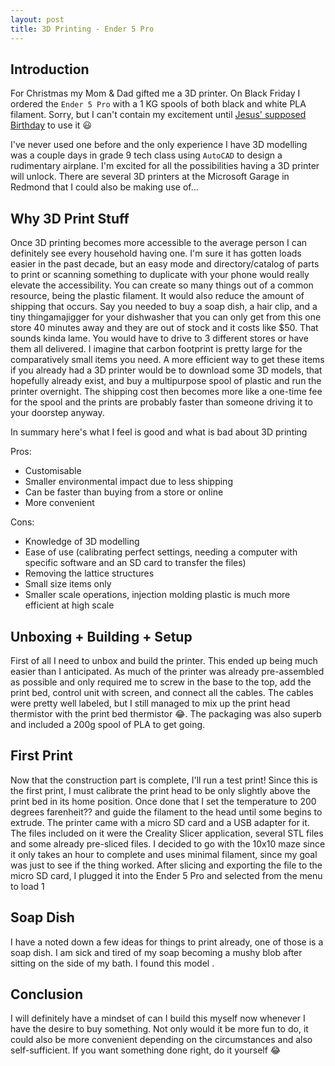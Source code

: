 ```yaml
---
layout: post
title: 3D Printing - Ender 5 Pro
---
```


## Introduction

For Christmas my Mom & Dad gifted me a 3D printer. On Black Friday I ordered the `Ender 5 Pro` with a 1 KG spools of both black and white PLA filament. Sorry, but I can't contain my excitement until [Jesus' supposed Birthday](https://www.ucg.org/the-good-news/biblical-evidence-shows-jesus-christ-wasnt-born-on-dec-25) to use it :smiley:

I've never used one before and the only experience I have 3D modelling was a couple days in grade 9 tech class using `AutoCAD` to design a rudimentary airplane. I'm excited for all the possibilities having a 3D printer will unlock. There are several 3D printers at the Microsoft Garage in Redmond that I could also be making use of...

## Why 3D Print Stuff

Once 3D printing becomes more accessible to the average person I can definitely see every household having one. I'm sure it has gotten loads easier in the past decade, but an easy mode and directory/catalog of parts to print or scanning something to duplicate with your phone would really elevate the accessibility. You can create so many things out of a common resource, being the plastic filament. It would also reduce the amount of shipping that occurs. Say you needed to buy a soap dish, a hair clip, and a tiny thingamajigger for your dishwasher that you can only get from this one store 40 minutes away and they are out of stock and it costs like $50. That sounds kinda lame. You would have to drive to 3 different stores or have them all delivered. I imagine that carbon footprint is pretty large for the comparatively small items you need. A more efficient way to get these items if you already had a 3D printer would be to download some 3D models, that hopefully already exist, and buy a multipurpose spool of plastic and run the printer overnight. The shipping cost then becomes more like a one-time fee for the spool and the prints are probably faster than someone driving it to your doorstep anyway.

In summary here's what I feel is good and what is bad about 3D printing

Pros:

- Customisable
- Smaller environmental impact due to less shipping
- Can be faster than buying from a store or online
- More convenient

Cons:

- Knowledge of 3D modelling
- Ease of use (calibrating perfect settings, needing a computer with specific software and an SD card to transfer the files)
- Removing the lattice structures
- Small size items only
- Smaller scale operations, injection molding plastic is much more efficient at high scale

## Unboxing + Building + Setup

First of all I need to unbox and build the printer. This ended up being much easier than I anticipated. As much of the printer was already pre-assembled as possible and only required me to screw in the base to the top, add the print bed, control unit with screen, and connect all the cables. The cables were pretty well labeled, but I still managed to mix up the print head thermistor with the print bed thermistor :joy:. The packaging was also superb and included a 200g spool of PLA to get going.

## First Print

Now that the construction part is complete, I'll run a test print!
Since this is the first print, I must calibrate the print head to be only slightly above the print bed in its home position. Once done that I set the temperature to 200 degrees farenheit?? and guide the filament to the head until some begins to extrude.
The printer came with a micro SD card and a USB adapter for it. The files included on it were the Creality Slicer application, several STL files and some already pre-sliced files.
I decided to go with the 10x10 maze since it only takes an hour to complete and uses minimal filament, since my goal was just to see if the thing worked.
After slicing and exporting the file to the micro SD card, I plugged it into the Ender 5 Pro and selected from the menu to load 1 

## Soap Dish

I have a noted down a few ideas for things to print already, one of those is a soap dish. I am sick and tired of my soap becoming a mushy blob after sitting on the side of my bath. I found this model <TODO>.

## Conclusion

I will definitely have a mindset of can I build this myself now whenever I have the desire to buy something. Not only would it be more fun to do, it could also be more convenient depending on the circumstances and also self-sufficient. If you want something done right, do it yourself :joy:
